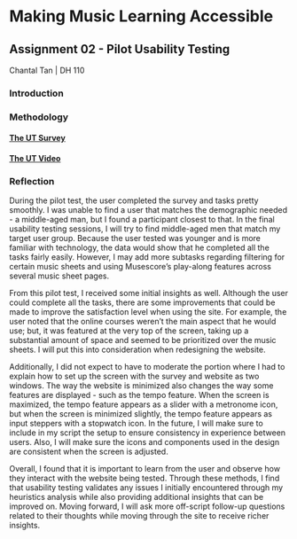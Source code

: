 # **Making Music Learning Accessible**
## Assignment 02 - Pilot Usability Testing
Chantal Tan | DH 110

### Introduction

### Methodology


#### [The UT Survey](https://forms.gle/3Vc6yQHC3dsDsKdT9)
#### [The UT Video](https://drive.google.com/file/d/1KShZVl-X50PUn44l9rdHen5__vFoGe7h/view?usp=sharing)

### Reflection

During the pilot test, the user completed the survey and tasks pretty smoothly. I was unable to find a user that matches the demographic needed - a middle-aged man, but I found a participant closest to that. In the final usability testing sessions, I will try to find middle-aged men that match my target user group. Because the user tested was younger and is more familiar with technology, the data would show that he completed all the tasks fairly easily. However, I may add more subtasks regarding filtering for certain music sheets and using Musescore’s play-along features across several music sheet pages.

From this pilot test, I received some initial insights as well. Although the user could complete all the tasks, there are some improvements that could be made to improve the satisfaction level when using the site. For example, the user noted that the online courses weren’t the main aspect that he would use; but, it was featured at the very top of the screen, taking up a substantial amount of space and seemed to be prioritized over the music sheets. I will put this into consideration when redesigning the website.

Additionally, I did not expect to have to moderate the portion where I had to explain how to set up the screen with the survey and website as two windows. The way the website is minimized also changes the way some features are displayed - such as the tempo feature. When the screen is maximized, the tempo feature appears as a slider with a metronome icon, but when the screen is minimized slightly, the tempo feature appears as input steppers with a stopwatch icon. In the future, I will make sure to include in my script the setup to ensure consistency in experience between users. Also, I will make sure the icons and components used in the design are consistent when the screen is adjusted.

Overall, I found that it is important to learn from the user and observe how they interact with the website being tested. Through these methods, I find that usability testing validates any issues I initially encountered through my heuristics analysis while also providing additional insights that can be improved on. Moving forward, I will ask more off-script follow-up questions related to their thoughts while moving through the site to receive richer insights. 

